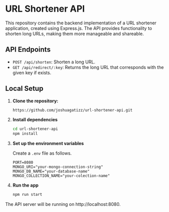 # URL Shortener API

This repository contains the backend implementation of a URL shortener application, created using Express.js. The API provides functionality to shorten long URLs, making them more manageable and shareable.

## API Endpoints
* `POST /api/shorten`: Shorten a long URL.
* `GET /api/redirect/:key`: Returns the long URL that corresponds with the given key if exists.

## Local Setup

1. **Clone the repository:**

   ```bash
   https://github.com/joshuagatizz/url-shortener-api.git
   ```
2. **Install dependencies**
    ```bash
   cd url-shortener-api
   npm install
    ```
3. **Set up the environment variables**
    
    Create a `.env` file as follows.
    ```plain
    PORT=8080
    MONGO_URI="your-mongo-connection-string"
    MONGO_DB_NAME="your-database-name"
    MONGO_COLLECTION_NAME="your-colection-name"
   ```
4. **Run the app**
    ```bash
   npm run start
   ```

The API server will be running on http://localhost:8080.
